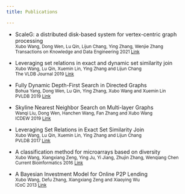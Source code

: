 ```yaml
---
title: Publications

---
```


* ScaleG: a distributed disk-based system for vertex-centric graph processing   <br />
 <small> Xubo Wang, Dong Wen, Lu Qin, Lijun Chang, Ying Zhang, Wenjie Zhang </small>  <br />
<small> Transactions on Knowledge and Data Engineering 2021  [Link](https://ieeexplore.ieee.org/document/9502565) </small>

* Leveraging set relations in exact and dynamic set similarity join   <br />
 <small> Xubo Wang, Lu Qin, Xuemin Lin, Ying Zhang and Lijun Chang </small>  <br />
<small> The VLDB Journal 2019  [Link](https://link.springer.com/article/10.1007/s00778-018-0529-2) </small>

* Fully Dynamic Depth-First Search in Directed Graphs <br />
 <small>    Bohua Yang, Dong Wen, Lu Qin, Ying Zhang, Xubo Wang and Xuemin Lin </small>  <br />
<small> 	PVLDB 2019 [Link](http://www.vldb.org/pvldb/vol13/p142-yang.pdf)</small>

* Skyline Nearest Neighbor Search on Multi-layer Graphs <br />
 <small>   Wanqi Liu, Dong Wen, Hanchen Wang, Fan Zhang and Xubo Wang </small>  <br />
 <small>   ICDEW 2019 [Link](https://ieeexplore.ieee.org/document/8750910) </small>

*  Leveraging Set Relations in Exact Set Similarity Join  <br />
 <small>   Xubo Wang, Lu Qin, Xuemin Lin, Ying Zhang and Lijun Chang </small>  <br />
 <small>   PVLDB 2017 [Link](http://www.vldb.org/pvldb/vol10/p925-wang.pdf) </small>

* A classification method for microarrays based on diversity <br /> 
 <small>   Xubo Wang, Xiangxiang Zeng, Ying Ju, Yi Jiang, Zhujin Zhang, Wenqiang Chen </small>  <br /> 
 <small>   Current Bioinformatics 2016 [Link](http://www.eurekaselect.com/124039/article) </small>

* A Bayesian Investment Model for Online P2P Lending <br /> 
 <small>   Xubo Wang, Defu Zhang, Xiangxiang Zeng and Xiaoying Wu </small>  <br /> 
 <small>   ICoC 2013 [Link](https://link.springer.com/chapter/10.1007/978-3-642-53959-6_3) </small>

